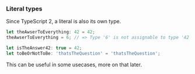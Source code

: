 ### Literal types

Since TypeScript 2, a literal is also its own type.

```typescript
let theAwserToEverything: 42 = 42;
theAwserToEverything = 6; // => Type '6' is not assignable to type '42'.

let isTheAnswer42: true = 42;
let toBeOrNotToBe: 'thatsTheQuestion' = 'thatsTheQuestion';
```

This can be useful in some usecases, more on that later.

